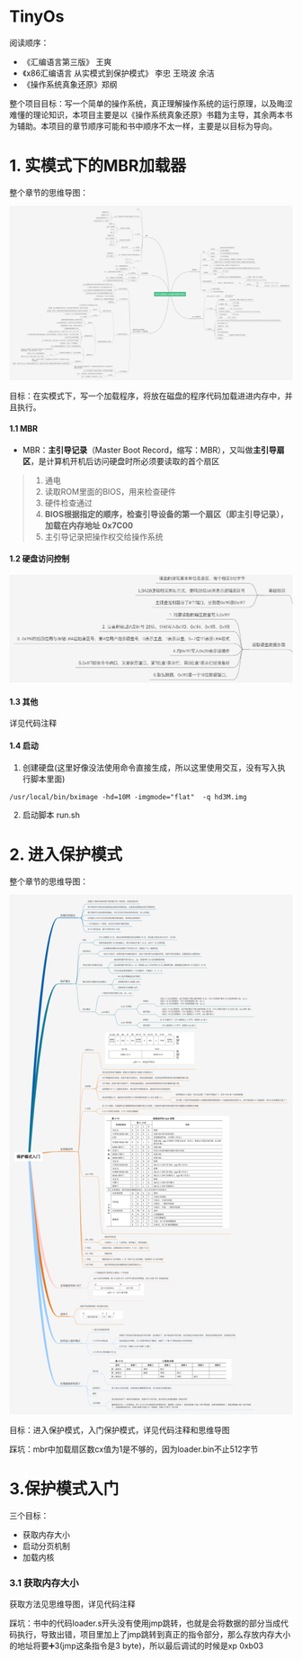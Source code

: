# TinyOs

阅读顺序：

- 《汇编语言第三版》 王爽
- 《x86汇编语言 从实模式到保护模式》 李忠 王晓波 余洁
- 《操作系统真象还原》郑纲

整个项目目标：写一个简单的操作系统，真正理解操作系统的运行原理，以及晦涩难懂的理论知识，本项目主要是以《操作系统真象还原》书籍为主导，其余两本书为辅助。本项目的章节顺序可能和书中顺序不太一样，主要是以目标为导向。

# 1. 实模式下的MBR加载器

整个章节的思维导图：

![实模式下的MBR加载器](assets/实模式下的MBR加载器.png)

目标：在实模式下，写一个加载程序，将放在磁盘的程序代码加载进进内存中，并且执行。

#### 1.1 MBR

- MBR：**主引导记录**（Master Boot Record，缩写：MBR），又叫做**主引导扇区**，是计算机开机后访问硬盘时所必须要读取的首个扇区

> 1. 通电
> 2. 读取ROM里面的BIOS，用来检查硬件
> 3. 硬件检查通过
> 4. **BIOS根据指定的顺序，检查引导设备的第一个扇区（即主引导记录），加载在内存地址 0x7C00**
> 5. 主引导记录把操作权交给操作系统

#### 1.2 硬盘访问控制

![image-20221007133252703](assets/image-20221007133252703.png)

#### 1.3 其他

详见代码注释

#### 1.4 启动

1. 创建硬盘(这里好像没法使用命令直接生成，所以这里使用交互，没有写入执行脚本里面)

```shell
/usr/local/bin/bximage -hd=10M -imgmode="flat"  -q hd3M.img
```

2. 启动脚本 run.sh

# 2. 进入保护模式

整个章节的思维导图：

![保护模式入门](assets/保护模式入门.png)

目标：进入保护模式，入门保护模式，详见代码注释和思维导图

踩坑：mbr中加载扇区数cx值为1是不够的，因为loader.bin不止512字节

# 3.保护模式入门

三个目标：

- 获取内存大小
- 启动分页机制
- 加载内核

### 3.1 获取内存大小

获取方法见思维导图，详见代码注释

踩坑：书中的代码loader.s开头没有使用jmp跳转，也就是会将数据的部分当成代码执行，导致出错，项目里加上了jmp跳转到真正的指令部分，那么存放内存大小的地址将要➕3(jmp这条指令是3 byte)，所以最后调试的时候是xp 0xb03
